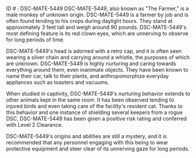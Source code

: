 ID # : DSC-MATE-5449
DSC-MATE-5449, also known as "The Farmer," is a male monkey of unknown origin. DSC-MATE-5449 is a farmer by job and is often found tending to his crops during daylight hours. They stand at approximately 3 feet tall and weigh around 90 pounds. DSC-MATE-5449's most defining feature is its red clown eyes, which are unnerving to observe for long periods of time.

DSC-MATE-5449's head is adorned with a retro cap, and it is often seen wearing a silver chain and carrying around a whistle, the purposes of which are unknown. DSC-MATE-5449 is highly nurturing and caring towards everything around them, even inanimate objects. They have been known to name their car, talk to their plants, and anthropomorphize everyday appliances such as toasters and vacuums.

When studied in captivity, DSC-MATE-5449's nurturing behavior extends to other animals kept in the same room. It has been observed tending to injured birds and even taking care of the facility's resident cat. Thanks to this behavior and one instance of shielding several keepers from a rogue DSC, DSC-MATE-5449 has been given a positive risk rating and conferred with Level 2 Clearance.

DSC-MATE-5449's origins and abilities are still a mystery, and it is recommended that any personnel engaging with this being to wear protective equipment and steer clear of its unnerving gaze for long periods.